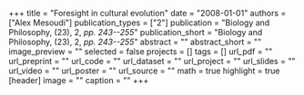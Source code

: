 +++
title = "Foresight in cultural evolution"
date = "2008-01-01"
authors = ["Alex Mesoudi"]
publication_types = ["2"]
publication = "Biology and Philosophy, (23), 2, _pp. 243--255_"
publication_short = "Biology and Philosophy, (23), 2, _pp. 243--255_"
abstract = ""
abstract_short = ""
image_preview = ""
selected = false
projects = []
tags = []
url_pdf = ""
url_preprint = ""
url_code = ""
url_dataset = ""
url_project = ""
url_slides = ""
url_video = ""
url_poster = ""
url_source = ""
math = true
highlight = true
[header]
image = ""
caption = ""
+++
